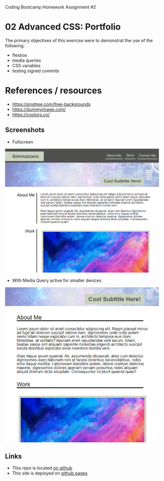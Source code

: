 Coding Bootcamp Homework Assignment #2

# 02 Advanced CSS: Portfolio

The primary objectives of this exercise were to demonstrat the use of the following:

- flexbox
- media queries
- CSS variables
- testing signed commits

# References / resources

- https://pngtree.com/free-backgrounds
- https://dummyimage.com/
- https://coolors.co/

## Screenshots

- Fullscreen

![<img src=assets/images/screenshot1.png>](assets/images/screenshot1.png)

- With Media Query active for smaller devices

![<img src=assets/images/screenshot2.png>](assets/images/screenshot2.png)

## Links

- This repo is located [on github](https://github.com/gpaul12/CSS-Portfolio)
- This site is deployed on [github pages]()
